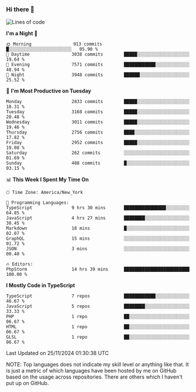 ### Hi there 👋

<!--
**LynxJinxxy/LynxJinxxy** is a ✨ _special_ ✨ repository because its `README.md` (this file) appears on your GitHub profile.

Here are some ideas to get you started:

- 🔭 I’m currently working on ...
- 🌱 I’m currently learning ...
- 👯 I’m looking to collaborate on ...
- 🤔 I’m looking for help with ...
- 💬 Ask me about ...
- 📫 How to reach me: ...
- 😄 Pronouns: ...
- ⚡ Fun fact: ...
-->

<!--START_SECTION:waka-->
![Lines of code](https://img.shields.io/badge/From%20Hello%20World%20I%27ve%20Written-32.2%20million%20lines%20of%20code-blue)

**I'm a Night 🦉** 

```text
🌞 Morning                913 commits         █░░░░░░░░░░░░░░░░░░░░░░░░   05.90 % 
🌆 Daytime                3038 commits        █████░░░░░░░░░░░░░░░░░░░░   19.64 % 
🌃 Evening                7571 commits        ████████████░░░░░░░░░░░░░   48.94 % 
🌙 Night                  3948 commits        ██████░░░░░░░░░░░░░░░░░░░   25.52 % 
```
📅 **I'm Most Productive on Tuesday** 

```text
Monday                   2833 commits        █████░░░░░░░░░░░░░░░░░░░░   18.31 % 
Tuesday                  3168 commits        █████░░░░░░░░░░░░░░░░░░░░   20.48 % 
Wednesday                3011 commits        █████░░░░░░░░░░░░░░░░░░░░   19.46 % 
Thursday                 2756 commits        ████░░░░░░░░░░░░░░░░░░░░░   17.82 % 
Friday                   2952 commits        █████░░░░░░░░░░░░░░░░░░░░   19.08 % 
Saturday                 262 commits         ░░░░░░░░░░░░░░░░░░░░░░░░░   01.69 % 
Sunday                   488 commits         █░░░░░░░░░░░░░░░░░░░░░░░░   03.15 % 
```


📊 **This Week I Spent My Time On** 

```text
🕑︎ Time Zone: America/New_York

💬 Programming Languages: 
TypeScript               9 hrs 30 mins       ████████████████░░░░░░░░░   64.85 % 
JavaScript               4 hrs 27 mins       ████████░░░░░░░░░░░░░░░░░   30.45 % 
Markdown                 18 mins             █░░░░░░░░░░░░░░░░░░░░░░░░   02.07 % 
GraphQL                  15 mins             ░░░░░░░░░░░░░░░░░░░░░░░░░   01.72 % 
JSON                     3 mins              ░░░░░░░░░░░░░░░░░░░░░░░░░   00.40 % 

🔥 Editors: 
PhpStorm                 14 hrs 39 mins      █████████████████████████   100.00 % 
```

**I Mostly Code in TypeScript** 

```text
TypeScript               7 repos             ████████████░░░░░░░░░░░░░   46.67 % 
JavaScript               5 repos             ████████░░░░░░░░░░░░░░░░░   33.33 % 
PHP                      1 repo              ██░░░░░░░░░░░░░░░░░░░░░░░   06.67 % 
HTML                     1 repo              ██░░░░░░░░░░░░░░░░░░░░░░░   06.67 % 
GLSL                     1 repo              ██░░░░░░░░░░░░░░░░░░░░░░░   06.67 % 
```




 Last Updated on 25/11/2024 01:30:38 UTC
<!--END_SECTION:waka-->
NOTE: Top languages does not indicate my skill level or anything like that. It is just a metric of which languages have been hosted by me on GitHub based on the usage across repositories. There are others which I haven't put up on GitHub.
